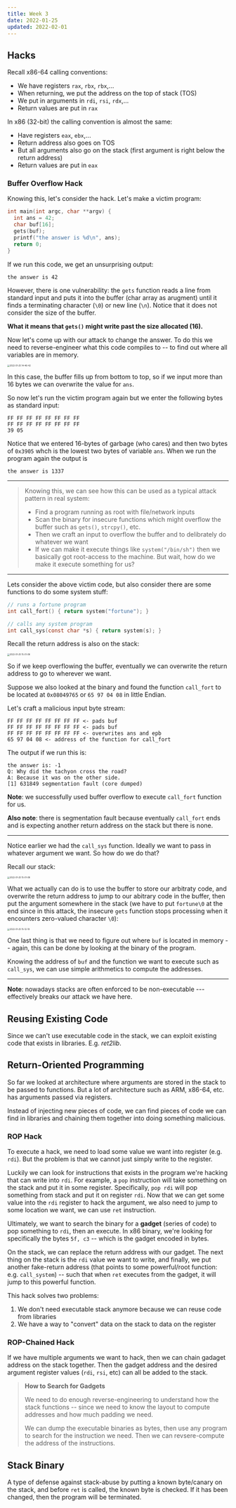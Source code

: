 ```yaml
---
title: Week 3
date: 2022-01-25
updated: 2022-02-01
---
```


## Hacks

Recall x86-64 calling conventions:

- We have registers `rax`, `rbx`, `rbx`,...
- When returning, we put the address on the top of stack (TOS)
- We put in arguments in `rdi`, `rsi`, `rdx`,...
- Return values are put in `rax`

In x86 (32-bit) the calling convention is almost the same:

- Have registers `eax`, `ebx`,...
- Return address also goes on TOS
- But all arguments also go on the stack (first argument is right below the return address)
- Return values are put in `eax`

### Buffer Overflow Hack

Knowing this, let's consider the hack. Let's make a victim program:

```c
int main(int argc, char **argv) {
  int ans = 42;
  char buf[16];
  gets(buf);
  printf("the answer is %d\n", ans);
  return 0;
}
```

If we run this code, we get an unsurprising output:

```
the answer is 42
```

However, there is one vulnerability: the `gets` function reads a line from standard input and puts it into the buffer (char array as arugment) until it finds a terminating character (`\0`) or new line (`\n`). Notice that it does not consider the size of the buffer.

**What it means that `gets()` might write past the size allocated (16).**

Now let's come up with our attack to change the answer. To do this  we need to reverse-engineer what this code compiles to -- to find out where all variables are in memory.

<img src="assets/week3/2022-01-25 14-46-42.png" alt="2022-01-25 14-46-42" style="zoom:33%;" />

In this case, the buffer fills up from bottom to top, so if we input more than 16 bytes we can overwrite the value for `ans`.

So now let's run the victim program again but we enter the following bytes as standard input:

```
FF FF FF FF FF FF FF FF
FF FF FF FF FF FF FF FF
39 05
```

Notice that we entered 16-bytes of garbage (who cares) and then two bytes of `0x3905` whch is the lowest two bytes of variable `ans`. When we run the program again the output is

```
the answer is 1337
```

---

> Knowing this, we can see how this can be used as a typical attack pattern in real system:
>
> - Find a program running as root with file/network inputs
> - Scan the binary for insecure functions which might overflow the buffer such as `gets()`, `strcpy()`, etc.
> - Then we craft an input to overflow the buffer and to delibrately do whatever we want
> - If we can make it execute things like `system("/bin/sh")` then we basically got root-access to the machine. But wait, how do we make it execute something for us?

---

Lets consider the above victim code, but also consider there are some functions to do some system stuff:

```c
// runs a fortune program
int call_fort() { return system("fortune"); }

// calls any system program
int call_sys(const char *s) { return system(s); }
```

Recall the return address is also on the stack:

<img src="assets/week3/2022-01-25 15-01-08.png" alt="2022-01-25 15-01-08" style="zoom:33%;" />

So if we keep overflowing the buffer, eventually we can overwrite the return address to go to wherever we want.

Suppose we also looked at the binary and found the function `call_fort` to be located at `0x08049765` or `65 97 04 08` in little Endian.

Let's craft a malicious input byte stream:

```
FF FF FF FF FF FF FF FF <- pads buf
FF FF FF FF FF FF FF FF <- pads buf
FF FF FF FF FF FF FF FF <- overwrites ans and epb
65 97 04 08 <- address of the function for call_fort
```

The output if we run this is:

```
the answer is: -1
Q: Why did the tachyon cross the road?
A: Because it was on the other side.
[1] 631849 segmentation fault (core dumped)
```

**Note**: we successfully used buffer overflow to execute `call_fort` function for us.

**Also note**: there is segmentation fault because eventually `call_fort` ends and is expecting another return address on the stack but there is none.

---

Notice earlier we had the `call_sys` function. Ideally we want to pass in whatever argument we want. So how do we do that?

Recall our stack:

<img src="assets/week3/2022-01-25 15-01-08.png" alt="2022-01-25 15-01-08" style="zoom:33%;" />

What we actually can do is to use the buffer to store our arbitraty code, and overwrite the return address to jump to our abitrary code in the buffer, then put the argument somewhere in the stack (we have to put `fortune\0` at the end since in this attack, the insecure `gets` function stops processing when it encounters zero-valued character `\0`):

<img src="assets/week3/2022-01-25 15-12-19.png" alt="2022-01-25 15-12-19" style="zoom:33%;" />

One last thing is that we need to figure out where `buf` is located in memory -- again, this can be done by looking at the binary of the program. 

Knowing the address of `buf` and the function we want to execute such as `call_sys`, we can use simple arithmetics to compute the addresses.

---

**Note**: nowadays stacks are often enforced to be non-executable --- effectively breaks our attack we have here. 



## Reusing Existing Code

Since we can't use executable code in the stack, we can exploit existing code that exists in libraries. E.g. *ret2lib*.



## Return-Oriented Programming

So far we looked at architecture where arguments are stored in the stack to be passed to functions. But a lot of architecture such as ARM, x86-64, etc. has arguments passed via registers.

Instead of injecting new pieces of code, we can find pieces of code we can find in libraries and chaining them together into doing something malicious.

### ROP Hack

To execute a hack, we need to load some value we want into register (e.g. `rdi`). But the problem is that we cannot just simply write to the register.

Luckily we can look for instructions that exists in the program we're hacking that can write into `rdi`. For example, a `pop` instruction will take something on the stack and put it in some register. Specifically, `pop rdi` will pop something from stack and put it on register `rdi`. Now that we can get some value into the `rdi` register to hack the argument, we also need to jump to some location we want, we can use `ret` instruction.

Ultimately, we want to search the binary for a **gadget** (series of code) to pop something to `rdi`, then an execute. In x86 binary, we're looking for specifically the bytes `5f, c3` -- which is the gadget encoded in bytes.

On the stack, we can replace the return address with our gadget. The next thing on the stack is the `rdi` value we want to write, and finally, we put another fake-return address (that points to some powerful/root function: e.g. `call_system`) -- such that when `ret` executes from the gadget, it will jump to this powerful function.

This hack solves two problems:

1. We don't need executable stack anymore because we can reuse code from libraries
2. We have a way to "convert" data on the stack to data on the register

### ROP-Chained Hack

If we have multiple arguments we want to hack, then we can chain gadaget address on the stack together. Then the gadget address and the desired argument register values (`rdi`, `rsi`, etc) can all be added to the stack.



> **How to Search for Gadgets**
>
> We need to do enough reverse-engineering to understand how the stack functions -- since we need to know the layout to compute addresses and how much padding we need.
>
> We can dump the executable binaries as bytes, then use any program to search for the instruction we need. Then we can revsere-compute the address of the instructions.



## Stack Binary

A type of defense against stack-abuse by putting a known byte/canary on the stack, and before `ret` is called, the known byte is checked. If it has been changed, then the program will be terminated.
